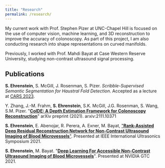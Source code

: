 ```yaml
---
title: "Research"
permalink: /research/
---
```

My current work with Prof. Stephen Pizer at UNC-Chapel Hill is focused on the use of computer vision, machine learning, and 3D reconstruction to improve the accuracy of colonoscopy. As part of this project, I am also conducting research into shape representations on curved manifolds.

Previously, I worked with Prof. Mahdi Bayat at Case Western Reserve University, studying non-contrast ultrasound signal processing.

## Publications
**S. Ehrenstein**, S. McGill, J. Rosenman, S. Pizer. *Scribble-Supervised Semantic Segmentation for Haustral Fold Detection*. Accepted as a lecture at [CARS 2023](https://www.cars-int.org/cars-2023/welcome-to-cars-2023/).


Y. Zhang, J.-M. Frahm, **S. Ehrenstein**, S.K. McGill, J.G. Rosenman, S. Wang, S.M. Pizer. "[**ColDE: A Depth Estimation Framework for Colonoscopy Reconstruction**](https://arxiv.org/pdf/2111.10371.pdf)"
arXiv preprint (2021). arxiv:2111.10371


**S. Ehrenstein**, E. Abenojar, R. Perera, A. Exner, M. Bayat, ["**Rank-Assisted Deep Residual Reconstruction Network for Non-Contrast Ultrasound Imaging of Blood Microvessels**"](https://dx.doi.org/10.1109/IUS52206.2021.9593817). Presented at IEEE International Ultrasonics Symposium 2021.


**S. Ehrenstein**, M. Bayat. "[**Deep Learning For Accessible Non-Contrast Ultrasound Imaging of Blood Microvessels**](https://www.nvidia.com/en-us/on-demand/session/gtcspring21-s31620/)". Presented at NVIDIA GTC 2021.